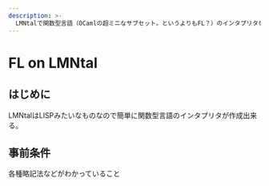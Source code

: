 ```yaml
---
description: >-
  LMNtalで関数型言語（OCamlの超ミニなサブセット。というよりもFL？）のインタプリタを実装するページです。変なことを言っていたら教えて下さい（たぶんたくさんあると思います）。
---
```


# FL on LMNtal

## **はじめに** <a id="hajimeni"></a>

LMNtalはLISPみたいなものなので簡単に関数型言語のインタプリタが作成出来る。

## 事前条件 <a id="undefined"></a>

各種略記法などがわかっていること

  


